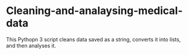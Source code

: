 # Cleaning-and-analaysing-medical-data

This Pythopn 3 script cleans data saved as a string, converts it into lists, and then analyses it.
